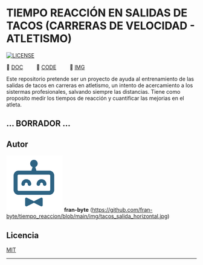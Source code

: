 # TIEMPO REACCIÓN EN SALIDAS DE TACOS (CARRERAS DE VELOCIDAD - ATLETISMO)

[![LICENSE](https://img.shields.io/badge/license-MIT-lightgrey.svg)](/LICENSE.txt)

📕  [DOC](/doc)         📕  [CODE](/code)         📕  [IMG](/img)        


Este repositorio pretende ser un proyecto de ayuda al entrenamiento de las salidas de tacos en carreras en atletismo, un intento de acercamiento a los sistermas profesionales, salvando siempre las distancias.
Tiene como proposito medir los tiempos de reacción y cuantificar las mejorias en el atleta.



## ... BORRADOR ...

## Autor ️
<img src="mdArchives/logo.png"/> **fran-byte**
(https://github.com/fran-byte/tiempo_reaccion/blob/main/img/tacos_salida_horizontal.jpg)
## Licencia
[MIT](https://choosealicense.com/licenses/mit/)

---

